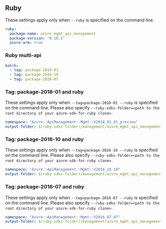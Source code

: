 ## Ruby

These settings apply only when `--ruby` is specified on the command line.

``` yaml $(ruby)
ruby:
  package-name: azure_mgmt_api_management
  package-version: "0.16.1"
  azure-arm: true
```

### Ruby multi-api

``` yaml $(ruby) && $(multiapi)
batch:
  - tag: package-2018-01
  - tag: package-2016-10
  - tag: package-2016-07
```

### Tag: package-2018-01 and ruby

These settings apply only when `--tag=package-2018-01 --ruby` is specified on the command line.
Please also specify `--ruby-sdks-folder=<path to the root directory of your azure-sdk-for-ruby clone>`.

``` yaml $(tag) == 'package-2018-01' && $(ruby)
namespace: "Azure::ApiManagement::Mgmt::V2018_01_01_preview"
output-folder: $(ruby-sdks-folder)/management/azure_mgmt_api_management/lib
```

### Tag: package-2016-10 and ruby

These settings apply only when `--tag=package-2016-10 --ruby` is specified on the command line.
Please also specify `--ruby-sdks-folder=<path to the root directory of your azure-sdk-for-ruby clone>`.

``` yaml $(tag) == 'package-2016-10' && $(ruby)
namespace: "Azure::ApiManagement::Mgmt::V2016_10_10"
output-folder: $(ruby-sdks-folder)/management/azure_mgmt_api_management/lib
```

### Tag: package-2016-07 and ruby

These settings apply only when `--tag=package-2016-07 --ruby` is specified on the command line.
Please also specify `--ruby-sdks-folder=<path to the root directory of your azure-sdk-for-ruby clone>`.

``` yaml $(tag) == 'package-2016-07' && $(ruby)
namespace: "Azure::ApiManagement::Mgmt::V2016_07_07"
output-folder: $(ruby-sdks-folder)/management/azure_mgmt_api_management/lib
```
